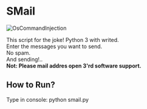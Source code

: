 # SMail

![OsCommandInjection](https://user-images.githubusercontent.com/81925511/168462041-773e18bd-a8e6-45c5-ac20-52b1f52c4a8b.png)

This script for the joke! Python 3 with writed. <br>
Enter the messages you want to send. <br>
No spam.<br>
And sending!.. <br>
<b>Not: Please mail addres open 3'rd software support.</b>
<br>
<h2>How to Run?</h2>
Type in console: python smail.py
